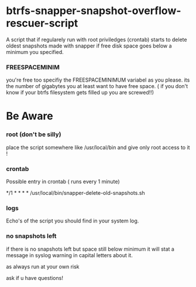 # btrfs-snapper-snapshot-overflow-rescuer-script
A script that if regularely run with root priviledges (crontab) starts to delete oldest snapshots made with snapper if free disk space goes below a minimum you specified.

### FREESPACEMINIM

you're free too specifiy the FREESPACEMINIMUM variabel as you please. its the number of gigabytes you at least want to have free space. ( if you don't know if your btrfs filesystem gets filled up you are screwed!!)


# Be Aware

### root (don't be silly)

place the script somewhere like /usr/local/bin and give only root access to it !

### crontab

Possible entry in crontab ( runs every 1 minute)

*/1 * * * * /usr/local/bin/snapper-delete-old-snapshots.sh

### logs

Echo's of the script you should find in your system log.

### no snapshots left

if there is no snapshots left but space still below minimum it will stat a message in syslog warning in capital letters about it.



as always run at your own risk

ask if u have questions!

